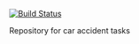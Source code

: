 [![Build Status](https://app.travis-ci.com/ikioresko/job4j_car_accident.svg?branch=main)](https://app.travis-ci.com/ikioresko/job4j_car_accident)

Repository for car accident tasks